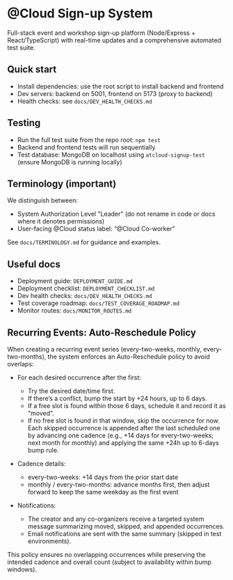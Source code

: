 # @Cloud Sign-up System

Full-stack event and workshop sign-up platform (Node/Express + React/TypeScript) with real-time updates and a comprehensive automated test suite.

## Quick start

- Install dependencies: use the root script to install backend and frontend
- Dev servers: backend on 5001, frontend on 5173 (proxy to backend)
- Health checks: see `docs/DEV_HEALTH_CHECKS.md`

## Testing

- Run the full test suite from the repo root: `npm test`
- Backend and frontend tests will run sequentially
- Test database: MongoDB on localhost using `atcloud-signup-test` (ensure MongoDB is running locally)

## Terminology (important)

We distinguish between:

- System Authorization Level "Leader" (do not rename in code or docs where it denotes permissions)
- User-facing @Cloud status label: “@Cloud Co-worker”

See `docs/TERMINOLOGY.md` for guidance and examples.

## Useful docs

- Deployment guide: `DEPLOYMENT_GUIDE.md`
- Deployment checklist: `DEPLOYMENT_CHECKLIST.md`
- Dev health checks: `docs/DEV_HEALTH_CHECKS.md`
- Test coverage roadmap: `docs/TEST_COVERAGE_ROADMAP.md`
- Monitor routes: `docs/MONITOR_ROUTES.md`

## Recurring Events: Auto-Reschedule Policy

When creating a recurring event series (every-two-weeks, monthly, every-two-months), the system enforces an Auto-Reschedule policy to avoid overlaps:

- For each desired occurrence after the first:

  - Try the desired date/time first.
  - If there’s a conflict, bump the start by +24 hours, up to 6 days.
  - If a free slot is found within those 6 days, schedule it and record it as “moved”.
  - If no free slot is found in that window, skip the occurrence for now. Each skipped occurrence is appended after the last scheduled one by advancing one cadence (e.g., +14 days for every-two-weeks; next month for monthly) and applying the same +24h up to 6-days bump rule.

- Cadence details:

  - every-two-weeks: +14 days from the prior start date
  - monthly / every-two-months: advance months first, then adjust forward to keep the same weekday as the first event

- Notifications:
  - The creator and any co-organizers receive a targeted system message summarizing moved, skipped, and appended occurrences.
  - Email notifications are sent with the same summary (skipped in test environments).

This policy ensures no overlapping occurrences while preserving the intended cadence and overall count (subject to availability within bump windows).

